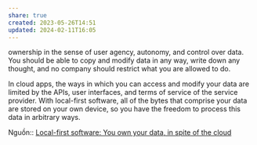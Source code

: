 ```yaml
---
share: true
created: 2023-05-26T14:51
updated: 2024-02-11T16:05
---
```


ownership in the sense of user agency, autonomy, and control over data. You should be able to copy and modify data in any way, write down any thought, and no company should restrict what you are allowed to do.

In cloud apps, the ways in which you can access and modify your data are limited by the APIs, user interfaces, and terms of service of the service provider. With local-first software, all of the bytes that comprise your data are stored on your own device, so you have the freedom to process this data in arbitrary ways.

Nguồn:: [Local-first software: You own your data, in spite of the cloud](https://www.inkandswitch.com/local-first/)
